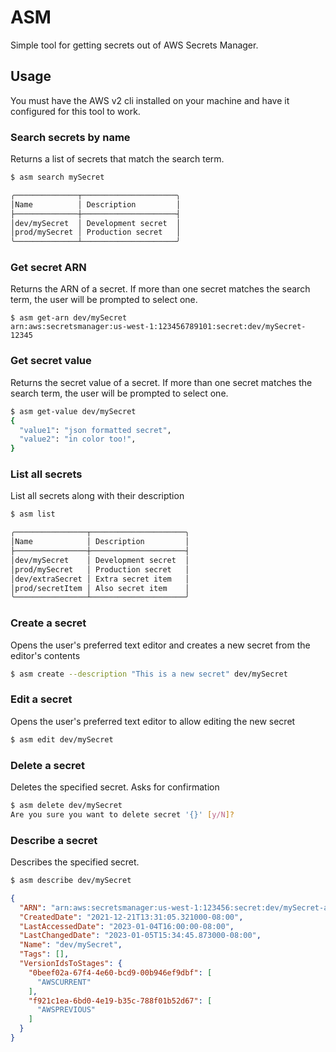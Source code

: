 # ASM

Simple tool for getting secrets out of AWS Secrets Manager.

## Usage
You must have the AWS v2 cli installed on your machine and have it configured for this tool to work.

### Search secrets by name
Returns a list of secrets that match the search term.

```bash
$ asm search mySecret

╭──────────────┬─────────────────────╮
│Name          │ Description         │
├──────────────┼─────────────────────┤
│dev/mySecret  │ Development secret  │
│prod/mySecret │ Production secret   │
╰──────────────┴─────────────────────╯

```

### Get secret ARN
Returns the ARN of a secret. If more than one secret matches the search term, the user will be prompted to select one.
```
$ asm get-arn dev/mySecret
arn:aws:secretsmanager:us-west-1:123456789101:secret:dev/mySecret-12345
```

### Get secret value
Returns the secret value of a secret. If more than one secret matches the search term, the user will be prompted to select one.
 
```bash
$ asm get-value dev/mySecret
{
  "value1": "json formatted secret",
  "value2": "in color too!",
}
```

### List all secrets
List all secrets along with their description
 
```bash
$ asm list

╭────────────────┬─────────────────────╮
│Name            │ Description         │
├────────────────┼─────────────────────┤
│dev/mySecret    │ Development secret  │
│prod/mySecret   │ Production secret   │
│dev/extraSecret │ Extra secret item   │
│prod/secretItem │ Also secret item    │
╰────────────────┴─────────────────────╯
```

### Create a secret
Opens the user's preferred text editor and creates a new secret from the editor's contents
 
```bash
$ asm create --description "This is a new secret" dev/mySecret
```

### Edit a secret
Opens the user's preferred text editor to allow editing the new secret
 
```bash
$ asm edit dev/mySecret
```

### Delete a secret
Deletes the specified secret. Asks for confirmation
 
```bash
$ asm delete dev/mySecret
Are you sure you want to delete secret '{}' [y/N]? 
```

### Describe a secret
Describes the specified secret.
 
```bash
$ asm describe dev/mySecret
```

```json
{
  "ARN": "arn:aws:secretsmanager:us-west-1:123456:secret:dev/mySecret-abc123",
  "CreatedDate": "2021-12-21T13:31:05.321000-08:00",
  "LastAccessedDate": "2023-01-04T16:00:00-08:00",
  "LastChangedDate": "2023-01-05T15:34:45.873000-08:00",
  "Name": "dev/mySecret",
  "Tags": [],
  "VersionIdsToStages": {
    "0beef02a-67f4-4e60-bcd9-00b946ef9dbf": [
      "AWSCURRENT"
    ],
    "f921c1ea-6bd0-4e19-b35c-788f01b52d67": [
      "AWSPREVIOUS"
    ]
  }
}
```

